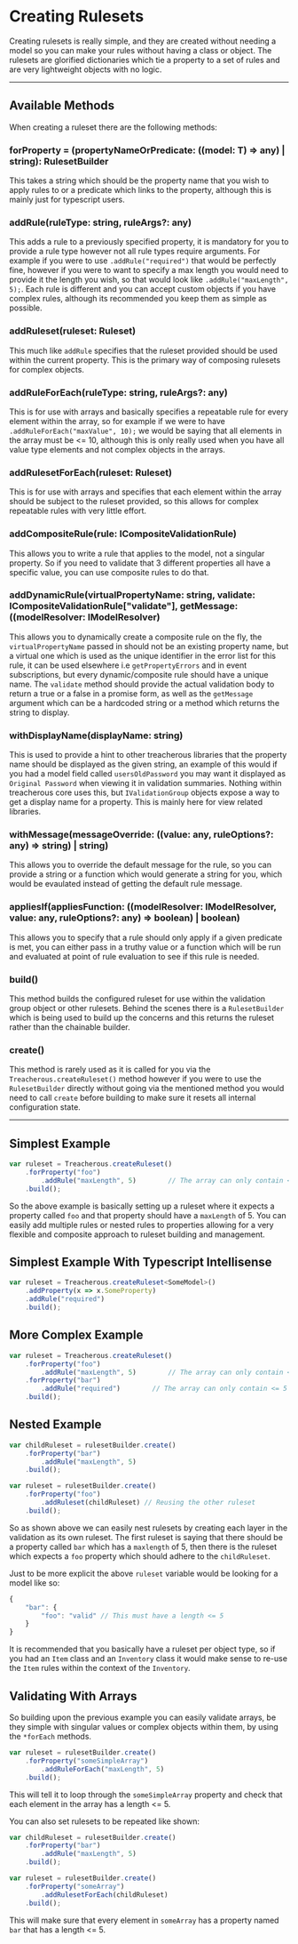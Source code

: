 # Creating Rulesets

Creating rulesets is really simple, and they are created without needing a model so you can make your rules without 
having a class or object. The rulesets are glorified dictionaries which tie a property to a set of rules and 
are very lightweight objects with no logic.

---

## Available Methods

When creating a ruleset there are the following methods:

### forProperty = (propertyNameOrPredicate: ((model: T) => any) | string): RulesetBuilder<T>

This takes a string which should be the property name that you wish to apply rules to or a predicate which 
links to the property, although this is mainly just for typescript users.

### addRule(ruleType: string, ruleArgs?: any)

This adds a rule to a previously specified property, it is mandatory for you to provide a rule type however
not all rule types require arguments. For example if you were to use `.addRule("required")` that would be 
perfectly fine, however if you were to want to specify a max length you would need to provide it the 
length you wish, so that would look like `.addRule("maxLength", 5);`. Each rule is different and you can 
accept custom objects if you have complex rules, although its recommended you keep them as simple as possible.

### addRuleset(ruleset: Ruleset)

This much like `addRule` specifies that the ruleset provided should be used within the current property. This 
is the primary way of composing rulesets for complex objects.

### addRuleForEach(ruleType: string, ruleArgs?: any)

This is for use with arrays and basically specifies a repeatable rule for every element within the array, so 
for example if we were to have `.addRuleForEach("maxValue", 10);` we would be saying that all elements in the array 
must be <= 10, although this is only really used when you have all value type elements and not complex objects in
the arrays.

### addRulesetForEach(ruleset: Ruleset)

This is for use with arrays and specifies that each element within the array should be subject to the ruleset
provided, so this allows for complex repeatable rules with very little effort.

### addCompositeRule(rule: ICompositeValidationRule)

This allows you to write a rule that applies to the model, not a singular property. So if you need to validate that 
3 different properties all have a specific value, you can use composite rules to do that.

### addDynamicRule(virtualPropertyName: string, validate: ICompositeValidationRule["validate"], getMessage: ((modelResolver: IModelResolver)

This allows you to dynamically create a composite rule on the fly, the `virtualPropertyName` passed in should not be an existing 
property name, but a virtual one which is used as the unique identifier in the error list for this rule, it can be used elsewhere 
i.e `getPropertyErrors` and in event subscriptions, but every dynamic/composite rule should have a unique name. The `validate`
method should provide the actual validation body to return a true or a false in a promise form, as well as the `getMessage` 
argument which can be a hardcoded string or a method which returns the string to display.

### withDisplayName(displayName: string)

This is used to provide a hint to other treacherous libraries that the property name should be displayed as the given string,
an example of this would if you had a model field called `usersOldPassword` you may want it displayed as `Original Password` 
when viewing it in validation summaries. Nothing within treacherous core uses this, but `IValidationGroup` objects expose a 
way to get a display name for a property. This is mainly here for view related libraries.

### withMessage(messageOverride: ((value: any, ruleOptions?: any) => string) | string)

This allows you to override the default message for the rule, so you can provide a string or a function which would
generate a string for you, which would be evaulated instead of getting the default rule message.

### appliesIf(appliesFunction: ((modelResolver: IModelResolver, value: any, ruleOptions?: any) => boolean) | boolean)

This allows you to specify that a rule should only apply if a given predicate is met, you can either pass in a 
truthy value or a function which will be run and evaluated at point of rule evaluation to see if this rule is needed.

### build()

This method builds the configured ruleset for use within the validation group object or other rulesets. Behind 
the scenes there is a `RulesetBuilder` which is being used to build up the concerns and this returns the ruleset 
rather than the chainable builder.

### create()

This method is rarely used as it is called for you via the `Treacherous.createRuleset()` method however if 
you were to use the `RulesetBuilder` directly without going via the mentioned method you would need to 
call `create` before building to make sure it resets all internal configuration state.

---

## Simplest Example

```js
var ruleset = Treacherous.createRuleset()
    .forProperty("foo")
        .addRule("maxLength", 5)        // The array can only contain <= 5 elements
    .build();
```

So the above example is basically setting up a ruleset where it expects a property called `foo` and that property
should have a `maxLength` of 5. You can easily add multiple rules or nested rules to properties allowing for a 
very flexible and composite approach to ruleset building and management.

## Simplest Example With Typescript Intellisense

```ts
var ruleset = Treacherous.createRuleset<SomeModel>()
    .addProperty(x => x.SomeProperty)
    .addRule("required")
    .build();
```

## More Complex Example

```js
var ruleset = Treacherous.createRuleset()
    .forProperty("foo")
        .addRule("maxLength", 5)        // The array can only contain <= 5 elements
    .forProperty("bar")
        .addRule("required")        // The array can only contain <= 5 elements
    .build();
```

## Nested Example

```js
var childRuleset = rulesetBuilder.create()
    .forProperty("bar")
        .addRule("maxLength", 5)
    .build();

var ruleset = rulesetBuilder.create()
    .forProperty("foo")
        .addRuleset(childRuleset) // Reusing the other ruleset
    .build();
```

So as shown above we can easily nest rulesets by creating each layer in the validation as its own ruleset. 
The first ruleset is saying that there should be a property called `bar` which has a `maxlength` of 5, then 
there is the ruleset which expects a `foo` property which should adhere to the `childRuleset`.

Just to be more explicit the above `ruleset` variable would be looking for a model like so:

```js
{
    "bar": {
        "foo": "valid" // This must have a length <= 5
    }
}
```

It is recommended that you basically have a ruleset per object type, so if you had an `Item` class and 
an `Inventory` class it would make sense to re-use the `Item` rules within the context of the `Inventory`.

## Validating With Arrays

So building upon the previous example you can easily validate arrays, be they simple with singular values
or complex objects within them, by using the `*forEach` methods.


```js
var ruleset = rulesetBuilder.create()
    .forProperty("someSimpleArray")
        .addRuleForEach("maxLength", 5)
    .build();
```

This will tell it to loop through the `someSimpleArray` property and check that each element in the array
has a length <= 5.

You can also set rulesets to be repeated like shown:

```js
var childRuleset = rulesetBuilder.create()
    .forProperty("bar")
        .addRule("maxLength", 5)
    .build();

var ruleset = rulesetBuilder.create()
    .forProperty("someArray")
        .addRulesetForEach(childRuleset)
    .build();
```

This will make sure that every element in `someArray` has a property named `bar` that has a length <= 5.
